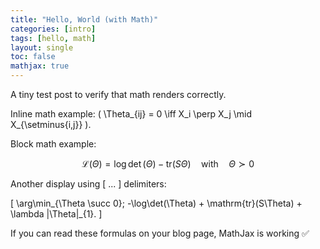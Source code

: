 ```yaml
---
title: "Hello, World (with Math)"
categories: [intro]
tags: [hello, math]
layout: single
toc: false
mathjax: true
---
```


A tiny test post to verify that math renders correctly.

Inline math example: \( \Theta_{ij} = 0 \iff X_i \perp X_j \mid X_{\setminus\{i,j\}} \).

Block math example:

$$
\mathcal{L}(\Theta)
= \log\det(\Theta) - \mathrm{tr}(S\Theta)
\quad\text{with}\quad
\Theta \succ 0
$$

Another display using \[ ... \] delimiters:

\[
\arg\min_{\Theta \succ 0}\; -\log\det(\Theta) + \mathrm{tr}(S\Theta) + \lambda \|\Theta\|_{1}.
\]

If you can read these formulas on your blog page, MathJax is working ✅

